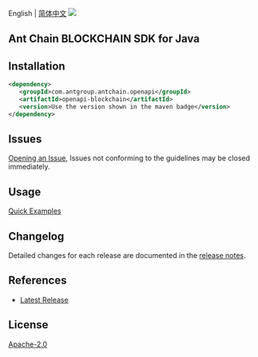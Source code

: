 English | [简体中文](README-CN.md)
![](https://aliyunsdk-pages.alicdn.com/icons/AlibabaCloud.svg)

## Ant Chain BLOCKCHAIN SDK for Java

## Installation

```xml
<dependency>
   <groupId>com.antgroup.antchain.openapi</groupId>
   <artifactId>openapi-blockchain</artifactId>
   <version>Use the version shown in the maven badge</version>
</dependency>
```

## Issues
[Opening an Issue](https://github.com/alipay/antchain-openapi-prod-sdk/issues/new), Issues not conforming to the guidelines may be closed immediately.

## Usage
[Quick Examples](https://github.com/alipay/antchain-openapi-prod-sdk/blob/master/docs/0-Examples-EN.md#quick-examples)

## Changelog
Detailed changes for each release are documented in the [release notes](./ChangeLog.txt).

## References
* [Latest Release](https://github.com/alipay/antchain-openapi-prod-sdk/)

## License
[Apache-2.0](http://www.apache.org/licenses/LICENSE-2.0)
